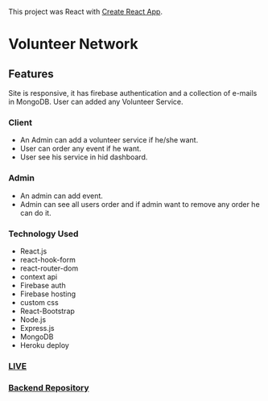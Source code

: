 This project was React with [Create React App](https://github.com/facebook/create-react-app).

# Volunteer Network

## Features
Site is responsive, it has firebase authentication and a collection of e-mails in MongoDB. User can added any Volunteer Service.

### Client 
- An Admin can add a volunteer service if he/she want.
- User can order any event if he want.
- User see his service in hid dashboard.

### Admin
- An admin can add event.
- Admin can see all users order and if admin want to remove any order he can do it.


### Technology Used 

- React.js
- react-hook-form
- react-router-dom
- context api
- Firebase auth
- Firebase hosting
- custom css
- React-Bootstrap
- Node.js
- Express.js
- MongoDB
- Heroku deploy

### [LIVE](https://volunteen-network.web.app/)
### [Backend Repository](https://github.com/MH-PAVEL/volunteer-network-server)
